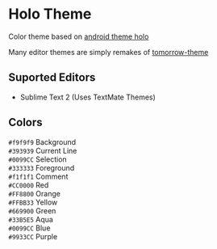 # Holo Theme
Color theme based on [android theme holo](http://developer.android.com/design/style/color.html)

Many editor themes are simply remakes of [tomorrow-theme](https://github.com/chriskempson/tomorrow-theme)

## Suported Editors

* Sublime Text 2 (Uses TextMate Themes)

## Colors

`#f9f9f9` Background  
`#393939` Current Line  
`#0099CC` Selection  
`#333333` Foreground  
`#f1f1f1` Comment  
`#CC0000` Red  
`#FF8800` Orange  
`#FFBB33` Yellow  
`#669900` Green  
`#33B5E5` Aqua  
`#0099CC` Blue  
`#9933CC` Purple



